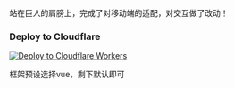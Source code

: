 站在巨人的肩膀上，完成了对移动端的适配，对交互做了改动！

### Deploy to Cloudflare

[![Deploy to Cloudflare Workers](https://deploy.workers.cloudflare.com/button)](https://deploy.workers.cloudflare.com/?url=https://github.com/agtype/BOCCHI-THE-ROCK.git)

框架预设选择vue，剩下默认即可
